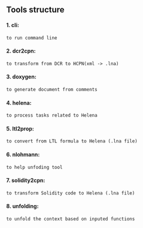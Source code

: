 ## Tools structure
#### 1. cli: 
```
to run command line
```
#### 2. dcr2cpn: 
```
to transform from DCR to HCPN(xml -> .lna)
```
#### 3. doxygen: 
```
to generate document from comments
```
#### 4. helena: 
```
to process tasks related to Helena
```
#### 5. ltl2prop: 
```
to convert from LTL formula to Helena (.lna file)
```
#### 6. nlohmann: 
```
to help unfoding tool
```
#### 7. solidity2cpn:
```
to transform Solidity code to Helena (.lna file)
```
#### 8. unfolding: 
```
to unfold the context based on inputed functions
